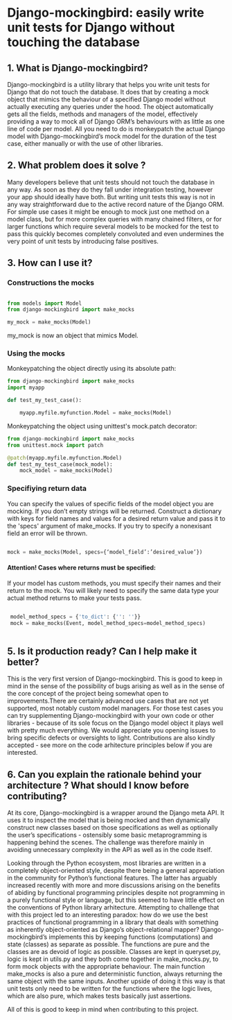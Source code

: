 # Django-mockingbird: easily write unit tests for Django without touching the database



## 1. What is Django-mockingbird?

Django-mockingbird is a utility library that helps you write unit tests for Django that do not touch the database. It does that by creating a mock object that mimics the behaviour of a specified Django model without actually executing any queries under the hood. The object automatically gets all the fields, methods and managers of the model, effectively providing a way to mock all of Django ORM’s behaviours with as little as one line of code per model. All you need to do is monkeypatch the actual Django model with Django-mockingbird’s mock model for the duration of the test case, either manually or with the use of other libraries.

## 2. What problem does it solve ?

Many developers believe that unit tests should not touch the database in any way. As soon as they do they fall under integration testing, however your app should ideally have both. But writing unit tests this way is not in any way straightforward due to the active record nature of the Django ORM. For simple use cases it might be enough to mock just one method on a model class, but for more complex queries with many chained filters, or for larger functions which require several models to be mocked for the test to pass this quickly becomes completely convoluted and even undermines the very point of unit tests by introducing false positives.

## 3. How can I use it?


### Constructions the mocks

```python

from models import Model
from django-mockingbird import make_mocks

my_mock = make_mocks(Model)

```
my_mock is now an object that mimics Model.

### Using the mocks 

Monkeypatching the object directly using its absolute path:

```python
from django-mockingbird import make_mocks
import myapp

def test_my_test_case():

    myapp.myfile.myfunction.Model = make_mocks(Model)

```

Monkeypatching the object using unittest's mock.patch decorator:

```python
from django-mockingbird import make_mocks
from unittest.mock import patch

@patch(myapp.myfile.myfunction.Model)
def test_my_test_case(mock_model):
    mock_model = make_mocks(Model)


```

### Specifiying return data

You can specify the values of specific fields of the model object you are mocking. If you don’t empty strings will be returned. Construct a dictionary with keys for field names and values for a desired return value and pass it to the 'specs' argument of make_mocks. If you try to specify a nonexisant field an error will be thrown.

```python

mock = make_mocks(Model, specs={‘model_field’:’desired_value’})

```




#### Attention! Cases where returns must be specified:

If your model has custom methods, you must specify their names and their return to the mock. You will likely need to specify the same data type your actual method returns to make your tests pass.

```python

 model_method_specs = {'to_dict': {'': ''}}
 mock = make_mocks(Event, model_method_specs=model_method_specs)
 
 ```





## 5. Is it production ready? Can I help make it better? 

This is the very first version of Django-mockingbird. This is good to keep in mind in the sense of the possibility of bugs arising as well as in the sense of the core concept of the project being somewhat open to improvements.There are certainly advanced use cases that are not yet supported, most notably custom model managers. For those test cases you can try supplementing Django-mockingbird with your own code or other libraries - because of its sole focus on the Django model object it plays well with pretty much everything. We would appreciate you opening issues to bring specific defects or oversights to light. Contributions are also kindly accepted - see more on the code arhitecture principles below if you are interested. 

## 6. Can you explain the rationale behind your architecture ? What should I know before contributing?

At its core, Django-mockingbird is a wrapper around the Django meta API. It uses it to inspect the model that is being mocked and then dynamically construct new classes based on those specifications as well as optionally the user’s specifications - ostensibly some basic metaprogramming is happening behind the scenes. The challenge was therefore mainly in avoiding unnecessary complexity in the API as well as in the code itself.

Looking through the Python ecosystem, most libraries are written in a completely object-oriented style, despite there being a general appreciation in the community for Python’s functional features. The latter has arguably increased recently with more and more discussions arising on the benefits of abiding by functional programming principles despite not programming in a purely functional style or language, but this seemed to have little effect on the conventions of Python library arhitecture. Attempting to challenge that with this project led to an interesting paradox: how do we use the best practices of functional programming in a library that deals with something as inherently object-oriented as Django’s object-relational mapper? Django-mockingbird’s implements this by keeping functions (computations) and state (classes) as separate as possible. The functions are pure and the classes are as devoid of logic as possible. Classes are kept in  queryset.py, logic is kept in utils.py and they both come together in make_mocks.py, to form mock objects  with the appropriate behaviour. The main function make_mocks is also a pure and deterministic function,  always returning the same object with the same inputs. Another upside of doing it this way is that unit tests only need to be written for the functions where the logic lives, which are also pure, which makes tests basically just assertions.

All of this is good to keep in mind when contributing to this project.






